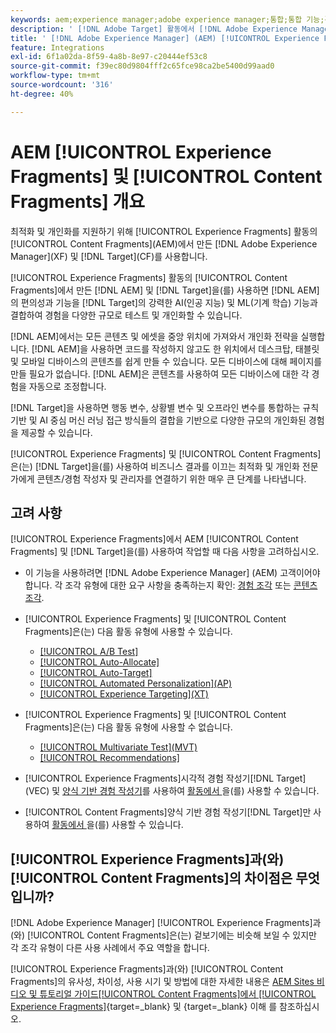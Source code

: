 ```yaml
---
keywords: aem;experience manager;adobe experience manager;통합;통합 기능;경험 조각;콘텐츠 조각
description: ' [!DNL Adobe Target] 활동에서 [!DNL Adobe Experience Manager] 경험 조각 및 콘텐츠 조각을 사용하는 방법에 대해 알아봅니다.'
title: ' [!DNL Adobe Experience Manager] (AEM) [!UICONTROL Experience Fragments] 및 [!UICONTROL Content Fragments]을(를) 사용하는 방법'
feature: Integrations
exl-id: 6f1a02da-8f59-4a8b-8e97-c20444ef53c8
source-git-commit: f39ec80d9804fff2c65fce98ca2be5400d99aad0
workflow-type: tm+mt
source-wordcount: '316'
ht-degree: 40%

---
```


# AEM [!UICONTROL Experience Fragments] 및 [!UICONTROL Content Fragments] 개요

최적화 및 개인화를 지원하기 위해 [!UICONTROL Experience Fragments] 활동의 [!UICONTROL Content Fragments]&#x200B;(AEM)에서 만든 [!DNL Adobe Experience Manager]&#x200B;(XF) 및 [!DNL Target]&#x200B;(CF)를 사용합니다.

[!UICONTROL Experience Fragments] 활동의 [!UICONTROL Content Fragments]에서 만든 [!DNL AEM] 및 [!DNL Target]을(를) 사용하면 [!DNL AEM]의 편의성과 기능을 [!DNL Target]의 강력한 AI(인공 지능) 및 ML(기계 학습) 기능과 결합하여 경험을 다양한 규모로 테스트 및 개인화할 수 있습니다.

[!DNL AEM]에서는 모든 콘텐츠 및 에셋을 중앙 위치에 가져와서 개인화 전략을 실행합니다. [!DNL AEM]을 사용하면 코드를 작성하지 않고도 한 위치에서 데스크탑, 태블릿 및 모바일 디바이스의 콘텐츠를 쉽게 만들 수 있습니다. 모든 디바이스에 대해 페이지를 만들 필요가 없습니다. [!DNL AEM]은 콘텐츠를 사용하여 모든 디바이스에 대한 각 경험을 자동으로 조정합니다.

[!DNL Target]을 사용하면 행동 변수, 상황별 변수 및 오프라인 변수를 통합하는 규칙 기반 및 AI 중심 머신 러닝 접근 방식들의 결합을 기반으로 다양한 규모의 개인화된 경험을 제공할 수 있습니다.

[!UICONTROL Experience Fragments] 및 [!UICONTROL Content Fragments]은(는) [!DNL Target]을(를) 사용하여 비즈니스 결과를 이끄는 최적화 및 개인화 전문가에게 콘텐츠/경험 작성자 및 관리자를 연결하기 위한 매우 큰 단계를 나타냅니다.

## 고려 사항

[!UICONTROL Experience Fragments]에서 AEM [!UICONTROL Content Fragments] 및 [!DNL Target]을(를) 사용하여 작업할 때 다음 사항을 고려하십시오.
* 이 기능을 사용하려면 [!DNL Adobe Experience Manager] (AEM) 고객이어야 합니다. 각 조각 유형에 대한 요구 사항을 충족하는지 확인: [경험 조각](/help/main/c-integrating-target-with-mac/aem/experience-fragments-aem.md#requirements) 또는 [콘텐츠 조각](/help/main/c-integrating-target-with-mac/aem/content-fragments-aem.md#requirements).
* [!UICONTROL Experience Fragments] 및 [!UICONTROL Content Fragments]은(는) 다음 활동 유형에 사용할 수 있습니다.

   * [[!UICONTROL A/B Test]](/help/main/c-activities/t-test-ab/test-ab.md)
   * [[!UICONTROL Auto-Allocate]](/help/main/c-activities/automated-traffic-allocation/automated-traffic-allocation.md)
   * [[!UICONTROL Auto-Target]](/help/main/c-activities/auto-target/auto-target-to-optimize.md)
   * [[!UICONTROL Automated Personalization]&#x200B;(AP)](/help/main/c-activities/t-automated-personalization/automated-personalization.md)
   * [[!UICONTROL Experience Targeting]&#x200B;(XT)](/help/main/c-activities/t-experience-target/experience-target.md)

* [!UICONTROL Experience Fragments] 및 [!UICONTROL Content Fragments]은(는) 다음 활동 유형에 사용할 수 없습니다.

   * [[!UICONTROL Multivariate Test]&#x200B;(MVT)](/help/main/c-activities/c-multivariate-testing/multivariate-testing.md)
   * [[!UICONTROL Recommendations]](/help/main/c-recommendations/recommendations.md)

* [!UICONTROL Experience Fragments]시각적 경험 작성기[!DNL Target]&#x200B;(VEC) 및 [양식 기반 경험 작성기](/help/main/c-experiences/c-visual-experience-composer/visual-experience-composer.md)를 사용하여 [ 활동에서 ](/help/main/c-experiences/form-experience-composer.md)을(를) 사용할 수 있습니다.
* [!UICONTROL Content Fragments]양식 기반 경험 작성기[!DNL Target]만 사용하여 [ 활동에서 ](/help/main/c-experiences/form-experience-composer.md)을(를) 사용할 수 있습니다.

## [!UICONTROL Experience Fragments]과(와) [!UICONTROL Content Fragments]의 차이점은 무엇입니까?

[!DNL Adobe Experience Manager] [!UICONTROL Experience Fragments]과(와) [!UICONTROL Content Fragments]은(는) 겉보기에는 비슷해 보일 수 있지만 각 조각 유형이 다른 사용 사례에서 주요 역할을 합니다.

[!UICONTROL Experience Fragments]과(와) [!UICONTROL Content Fragments]의 유사성, 차이성, 사용 시기 및 방법에 대한 자세한 내용은 [AEM Sites 비디오 및 튜토리얼 가이드[!UICONTROL Content Fragments]에서 [!UICONTROL Experience Fragments]](https://experienceleague.adobe.com/docs/experience-manager-learn/sites/content-fragments/understand-content-fragments-and-experience-fragments.html){target=_blank} 및 [](https://experienceleague.adobe.com/docs/experience-manager-learn/sites/overview.html){target=_blank} 이해 를 참조하십시오.
